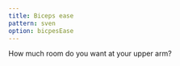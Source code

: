 ```yaml
---
title: Biceps ease
pattern: sven
option: bicpesEase
---
```


How much room do you want at your upper arm?